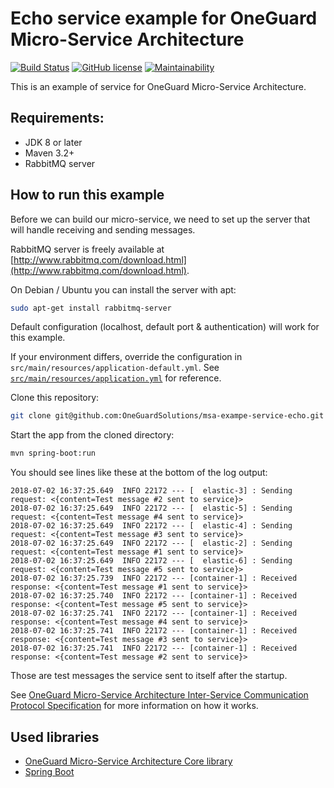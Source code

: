 # Echo service example for OneGuard Micro-Service Architecture

[![Build Status](https://travis-ci.org/OneGuardSolutions/msa-exampe-service-echo.svg?branch=master)](https://travis-ci.org/OneGuardSolutions/msa-exampe-service-echo)
[![GitHub license](https://img.shields.io/github/license/OneGuardSolutions/msa-exampe-service-echo.svg)](https://github.com/OneGuardSolutions/msa-exampe-service-echo/blob/master/LICENSE)
[![Maintainability](https://api.codeclimate.com/v1/badges/307482e5d00fdc4b5477/maintainability)](https://codeclimate.com/github/OneGuardSolutions/msa-exampe-service-echo/maintainability)

This is an example of service for OneGuard Micro-Service Architecture.

## Requirements:

- JDK 8 or later
- Maven 3.2+
- RabbitMQ server

## How to run this example

Before we can build our micro-service, we need to set up the server
that will handle receiving and sending messages.

RabbitMQ server is freely available at
[http://www.rabbitmq.com/download.html](http://www.rabbitmq.com/download.html).

On Debian / Ubuntu you can install the server with apt:

```bash
sudo apt-get install rabbitmq-server
```

Default configuration (localhost, default port & authentication) will work for this example.

If your environment differs, override the configuration in `src/main/resources/application-default.yml`.
See [`src/main/resources/application.yml`](src/main/resources/application.yml) for reference. 

Clone this repository:

```bash
git clone git@github.com:OneGuardSolutions/msa-exampe-service-echo.git
```

Start the app from the cloned directory:

```bash
mvn spring-boot:run
```

You should see lines like these at the bottom of the log output:

```
2018-07-02 16:37:25.649  INFO 22172 --- [  elastic-3] : Sending request: <{content=Test message #2 sent to service}>
2018-07-02 16:37:25.649  INFO 22172 --- [  elastic-5] : Sending request: <{content=Test message #4 sent to service}>
2018-07-02 16:37:25.649  INFO 22172 --- [  elastic-4] : Sending request: <{content=Test message #3 sent to service}>
2018-07-02 16:37:25.649  INFO 22172 --- [  elastic-2] : Sending request: <{content=Test message #1 sent to service}>
2018-07-02 16:37:25.649  INFO 22172 --- [  elastic-6] : Sending request: <{content=Test message #5 sent to service}>
2018-07-02 16:37:25.739  INFO 22172 --- [container-1] : Received response: <{content=Test message #1 sent to service}>
2018-07-02 16:37:25.740  INFO 22172 --- [container-1] : Received response: <{content=Test message #5 sent to service}>
2018-07-02 16:37:25.741  INFO 22172 --- [container-1] : Received response: <{content=Test message #4 sent to service}>
2018-07-02 16:37:25.741  INFO 22172 --- [container-1] : Received response: <{content=Test message #3 sent to service}>
2018-07-02 16:37:25.741  INFO 22172 --- [container-1] : Received response: <{content=Test message #2 sent to service}>
``` 

Those are test messages the service sent to itself after the startup.

See [OneGuard Micro-Service Architecture Inter-Service Communication Protocol Specification][1]
for more information on how it works.

## Used libraries

- [OneGuard Micro-Service Architecture Core library](https://github.com/OneGuardSolutions/msa-core)
- [Spring Boot](https://spring.io/projects/spring-boot)

[1]: https://github.com/OneGuardSolutions/msa-interservice-communication-protocol-specification
